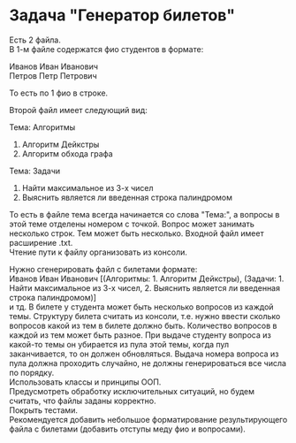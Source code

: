 # Задача "Генератор билетов"

Есть 2 файла.  
В 1-м файле содержатся фио студентов в формате:

Иванов Иван Иванович  
Петров Петр Петрович

То есть по 1 фио в строке.

Второй файл имеет следующий вид:

Тема: Алгоритмы
1. Алгоритм Дейкстры
2. Алгоритм обхода графа

Тема: Задачи
1. Найти максимальное из 3-х чисел
2. Выяснить является ли введенная строка палиндромом
 
То есть в файле тема всегда начинается со слова "Тема:", а вопросы в этой теме отделены номером с точкой.  Вопрос может занимать несколько строк. Тем может быть несколько.
Входной файл имеет расширение .txt.  
Чтение пути к файлу организовать из консоли.
 
Нужно сгенерировать файл с билетами формате:  
Иванов Иван Иванович [(Алгоритмы: 1. Алгоритм Дейкстры), (Задачи: 1. Найти максимальное из 3-х чисел, 2. Выяснить является ли введенная строка палиндромом)]  
и тд.
В билете у студента может быть несколько вопросов из каждой темы. Структуру билета считать из консоли, т.е. нужно ввести сколько вопросов какой из тем в билете должно быть. 
Количество вопросов в каждой из тем может быть разное. 
При выдаче студенту вопроса из какой-то темы он убирается из пула этой темы, когда пул заканчивается, то он должен обновляться.
Выдача номера вопроса из пула должна проходить случайно, не должны генерироваться все числа по порядку.  
Использовать классы и принципы ООП.  
Предусмотреть обработку исключительных ситуаций, но будем считать, что файлы заданы корректно.  
Покрыть тестами.  
Рекомендуется добавить небольшое форматирование результирующего файла с билетами (добавить отступы меду фио и вопросами).